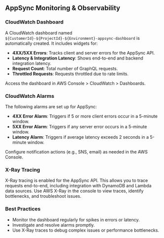 ## AppSync Monitoring & Observability

### CloudWatch Dashboard
A CloudWatch dashboard named `${CustomerId}-${ProjectId}-${Environment}-appsync-dashboard` is automatically created. It includes widgets for:
- **4XX/5XX Errors**: Tracks client and server errors for the AppSync API.
- **Latency & Integration Latency**: Shows end-to-end and backend integration latency.
- **Request Count**: Total number of GraphQL requests.
- **Throttled Requests**: Requests throttled due to rate limits.

Access the dashboard in AWS Console > CloudWatch > Dashboards.

### CloudWatch Alarms
The following alarms are set up for AppSync:
- **4XX Error Alarm**: Triggers if 5 or more client errors occur in a 5-minute window.
- **5XX Error Alarm**: Triggers if any server error occurs in a 5-minute window.
- **Latency Alarm**: Triggers if average latency exceeds 2 seconds in a 5-minute window.

Configure notification actions (e.g., SNS, email) as needed in the AWS Console.

### X-Ray Tracing
X-Ray tracing is enabled for the AppSync API. This allows you to trace requests end-to-end, including integration with DynamoDB and Lambda data sources. Use AWS X-Ray in the console to view traces, identify bottlenecks, and troubleshoot issues.

### Best Practices
- Monitor the dashboard regularly for spikes in errors or latency.
- Investigate and resolve alarms promptly.
- Use X-Ray traces to debug complex issues or performance bottlenecks. 